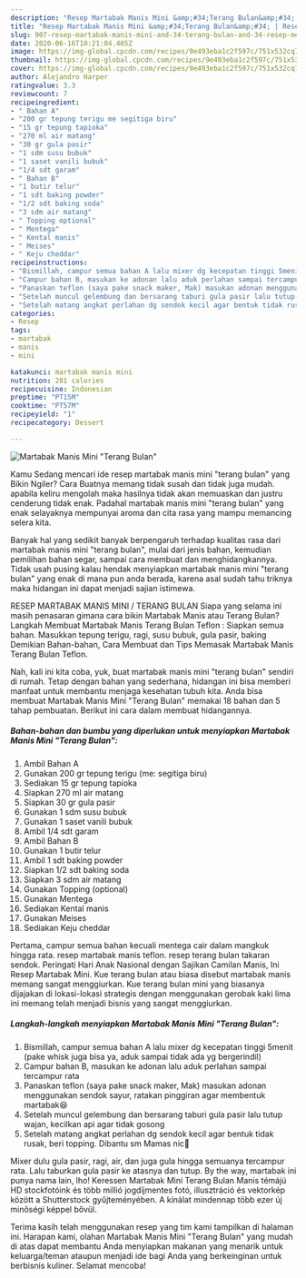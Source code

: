 ```yaml
---
description: "Resep Martabak Manis Mini &amp;#34;Terang Bulan&amp;#34; | Resep Membuat Martabak Manis Mini &amp;#34;Terang Bulan&amp;#34; Yang Enak Dan Mudah"
title: "Resep Martabak Manis Mini &amp;#34;Terang Bulan&amp;#34; | Resep Membuat Martabak Manis Mini &amp;#34;Terang Bulan&amp;#34; Yang Enak Dan Mudah"
slug: 907-resep-martabak-manis-mini-and-34-terang-bulan-and-34-resep-membuat-martabak-manis-mini-and-34-terang-bulan-and-34-yang-enak-dan-mudah
date: 2020-06-16T10:21:04.405Z
image: https://img-global.cpcdn.com/recipes/9e493eba1c2f597c/751x532cq70/martabak-manis-mini-terang-bulan-foto-resep-utama.jpg
thumbnail: https://img-global.cpcdn.com/recipes/9e493eba1c2f597c/751x532cq70/martabak-manis-mini-terang-bulan-foto-resep-utama.jpg
cover: https://img-global.cpcdn.com/recipes/9e493eba1c2f597c/751x532cq70/martabak-manis-mini-terang-bulan-foto-resep-utama.jpg
author: Alejandro Harper
ratingvalue: 3.3
reviewcount: 7
recipeingredient:
- " Bahan A"
- "200 gr tepung terigu me segitiga biru"
- "15 gr tepung tapioka"
- "270 ml air matang"
- "30 gr gula pasir"
- "1 sdm susu bubuk"
- "1 saset vanili bubuk"
- "1/4 sdt garam"
- " Bahan B"
- "1 butir telur"
- "1 sdt baking powder"
- "1/2 sdt baking soda"
- "3 sdm air matang"
- " Topping optional"
- " Mentega"
- " Kental manis"
- " Meises"
- " Keju cheddar"
recipeinstructions:
- "Bismillah, campur semua bahan A lalu mixer dg kecepatan tinggi 5menit (pake whisk juga bisa ya, aduk sampai tidak ada yg bergerindil)"
- "Campur bahan B, masukan ke adonan lalu aduk perlahan sampai tercampur rata"
- "Panaskan teflon (saya pake snack maker, Mak) masukan adonan menggunakan sendok sayur, ratakan pinggiran agar membentuk martabak😆"
- "Setelah muncul gelembung dan bersarang taburi gula pasir lalu tutup wajan, kecilkan api agar tidak gosong"
- "Setelah matang angkat perlahan dg sendok kecil agar bentuk tidak rusak, beri topping. Dibantu sm Mamas nic🤗"
categories:
- Resep
tags:
- martabak
- manis
- mini

katakunci: martabak manis mini 
nutrition: 281 calories
recipecuisine: Indonesian
preptime: "PT15M"
cooktime: "PT57M"
recipeyield: "1"
recipecategory: Dessert

---
```



![Martabak Manis Mini &#34;Terang Bulan&#34;](https://img-global.cpcdn.com/recipes/9e493eba1c2f597c/751x532cq70/martabak-manis-mini-terang-bulan-foto-resep-utama.jpg)

Kamu Sedang mencari ide resep martabak manis mini &#34;terang bulan&#34; yang Bikin Ngiler? Cara Buatnya memang tidak susah dan tidak juga mudah. apabila keliru mengolah maka hasilnya tidak akan memuaskan dan justru cenderung tidak enak. Padahal martabak manis mini &#34;terang bulan&#34; yang enak selayaknya mempunyai aroma dan cita rasa yang mampu memancing selera kita.

Banyak hal yang sedikit banyak berpengaruh terhadap kualitas rasa dari martabak manis mini &#34;terang bulan&#34;, mulai dari jenis bahan, kemudian pemilihan bahan segar, sampai cara membuat dan menghidangkannya. Tidak usah pusing kalau hendak menyiapkan martabak manis mini &#34;terang bulan&#34; yang enak di mana pun anda berada, karena asal sudah tahu triknya maka hidangan ini dapat menjadi sajian istimewa.

RESEP MARTABAK MANIS MINI / TERANG BULAN Siapa yang selama ini masih penasaran gimana cara bikin Martabak Manis atau Terang Bulan? Langkah Membuat Martabak Manis Terang Bulan Teflon : Siapkan semua bahan. Masukkan tepung terigu, ragi, susu bubuk, gula pasir, baking Demikian Bahan-bahan, Cara Membuat dan Tips Memasak Martabak Manis Terang Bulan Teflon.


Nah, kali ini kita coba, yuk, buat martabak manis mini &#34;terang bulan&#34; sendiri di rumah. Tetap dengan bahan yang sederhana, hidangan ini bisa memberi manfaat untuk membantu menjaga kesehatan tubuh kita. Anda bisa membuat Martabak Manis Mini &#34;Terang Bulan&#34; memakai 18 bahan dan 5 tahap pembuatan. Berikut ini cara dalam membuat hidangannya.

<!--inarticleads1-->

##### Bahan-bahan dan bumbu yang diperlukan untuk menyiapkan Martabak Manis Mini &#34;Terang Bulan&#34;:

1. Ambil  Bahan A
1. Gunakan 200 gr tepung terigu (me: segitiga biru)
1. Sediakan 15 gr tepung tapioka
1. Siapkan 270 ml air matang
1. Siapkan 30 gr gula pasir
1. Gunakan 1 sdm susu bubuk
1. Gunakan 1 saset vanili bubuk
1. Ambil 1/4 sdt garam
1. Ambil  Bahan B
1. Gunakan 1 butir telur
1. Ambil 1 sdt baking powder
1. Siapkan 1/2 sdt baking soda
1. Siapkan 3 sdm air matang
1. Gunakan  Topping (optional)
1. Gunakan  Mentega
1. Sediakan  Kental manis
1. Gunakan  Meises
1. Sediakan  Keju cheddar


Pertama, campur semua bahan kecuali mentega cair dalam mangkuk hingga rata. resep martabak manis teflon. resep terang bulan takaran sendok. Peringati Hari Anak Nasional dengan Sajikan Camilan Manis, Ini Resep Martabak Mini. Kue terang bulan atau biasa disebut martabak manis memang sangat menggiurkan. Kue terang bulan mini yang biasanya dijajakan di lokasi-lokasi strategis dengan menggunakan gerobak kaki lima ini memang telah menjadi bisnis yang sangat menggiurkan. 

<!--inarticleads2-->

##### Langkah-langkah menyiapkan Martabak Manis Mini &#34;Terang Bulan&#34;:

1. Bismillah, campur semua bahan A lalu mixer dg kecepatan tinggi 5menit (pake whisk juga bisa ya, aduk sampai tidak ada yg bergerindil)
1. Campur bahan B, masukan ke adonan lalu aduk perlahan sampai tercampur rata
1. Panaskan teflon (saya pake snack maker, Mak) masukan adonan menggunakan sendok sayur, ratakan pinggiran agar membentuk martabak😆
1. Setelah muncul gelembung dan bersarang taburi gula pasir lalu tutup wajan, kecilkan api agar tidak gosong
1. Setelah matang angkat perlahan dg sendok kecil agar bentuk tidak rusak, beri topping. Dibantu sm Mamas nic🤗


Mixer dulu gula pasir, ragi, air, dan juga gula hingga semuanya tercampur rata. Lalu taburkan gula pasir ke atasnya dan tutup. By the way, martabak ini punya nama lain, lho! Keressen Martabak Mini Terang Bulan Manis témájú HD stockfotóink és több millió jogdíjmentes fotó, illusztráció és vektorkép között a Shutterstock gyűjteményében. A kínálat mindennap több ezer új minőségi képpel bővül. 

Terima kasih telah menggunakan resep yang tim kami tampilkan di halaman ini. Harapan kami, olahan Martabak Manis Mini &#34;Terang Bulan&#34; yang mudah di atas dapat membantu Anda menyiapkan makanan yang menarik untuk keluarga/teman ataupun menjadi ide bagi Anda yang berkeinginan untuk berbisnis kuliner. Selamat mencoba!
